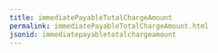 ```yaml
---
title: immediatePayableTotalChargeAmount
permalink: immediatePayableTotalChargeAmount.html
jsonid: immediatepayabletotalchargeamount
---
```

